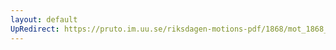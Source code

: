 ```yaml
---
layout: default
UpRedirect: https://pruto.im.uu.se/riksdagen-motions-pdf/1868/mot_1868__ak__75.pdf
---
```

